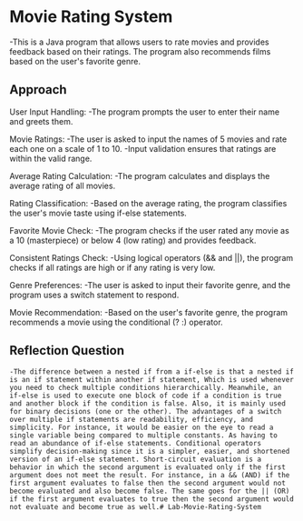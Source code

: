 # Movie Rating System
-This is a Java program that allows users to rate movies and provides feedback based on their ratings. 
    The program also recommends films based on the user's favorite genre.

## Approach
User Input Handling:
    -The program prompts the user to enter their name and greets them.

Movie Ratings:
    -The user is asked to input the names of 5 movies and rate each one on a scale of 1 to 10.
    -Input validation ensures that ratings are within the valid range.

Average Rating Calculation:
    -The program calculates and displays the average rating of all movies.

Rating Classification:
    -Based on the average rating, the program classifies the user's movie taste using if-else statements.

Favorite Movie Check:
    -The program checks if the user rated any movie as a 10 (masterpiece) or below 4 (low rating) and provides feedback.

Consistent Ratings Check:
    -Using logical operators (&& and ||), the program checks if all ratings are high or if any rating is very low.

Genre Preferences:
    -The user is asked to input their favorite genre, and the program uses a switch statement to respond.

Movie Recommendation:
    -Based on the user's favorite genre, the program recommends a movie using the conditional (? :) operator.

## Reflection Question
    -The difference between a nested if from a if-else is that a nested if is an if statement within another if statement, Which is used whenever you need to check multiple conditions hierarchically. Meanwhile, an if-else is used to execute one block of code if a condition is true and another block if the condition is false. Also, it is mainly used for binary decisions (one or the other). The advantages of a switch over multiple if statements are readability, efficiency, and simplicity. For instance, it would be easier on the eye to read a single variable being compared to multiple constants. As having to read an abundance of if-else statements. Conditional operators simplify decision-making since it is a simpler, easier, and shortened version of an if-else statement. Short-circuit evaluation is a behavior in which the second argument is evaluated only if the first argument does not meet the result. For instance, in a && (AND) if the first argument evaluates to false then the second argument would not become evaluated and also become false. The same goes for the || (OR) if the first argument evaluates to true then the second argument would not evaluate and become true as well.# Lab-Movie-Rating-System
